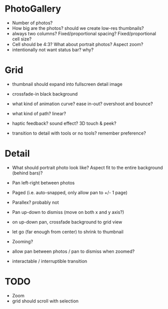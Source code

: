 # PhotoGallery


- Number of photos?
- How big are the photos? should we create low-res thumbnails?
- always two columns? Fixed/proportional spacing? Fixed/proportional cell size?
- Cell should be 4:3? What about portrait photos? Aspect zoom?
- intentionally not want status bar? why?

# Grid

- thumbnail should expand into fullscreen detail image
- crossfade-in black background
- what kind of animation curve? ease in-out? overshoot and bounce?
- what kind of path? linear?

- haptic feedback? sound effect? 3D touch & peek?

- transition to detail with tools or no tools? remember preference?

# Detail

- What should portrait photo look like? Aspect fit to the entire background (behind bars)?

- Pan left-right between photos
- Paged (i.e. auto-snapped, only allow pan to +/- 1 page)
- Parallex? probably not

- Pan up-down to dismiss (move on both x and y axis?)
- on up-down pan, crossfade background to grid view
- let go (far enough from center) to shrink to thumbnail

- Zooming?
- allow pan between photos / pan to dismiss when zoomed?

- interactable / interruptible transition


# TODO

- Zoom
- grid should scroll with selection
